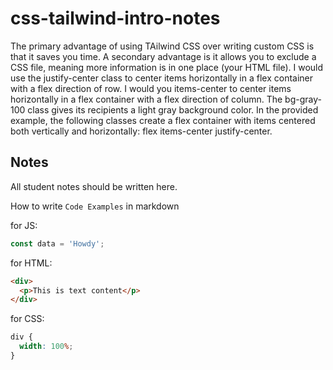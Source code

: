 # css-tailwind-intro-notes

The primary advantage of using TAilwind CSS over writing custom CSS is that it saves you time. A secondary advantage is it allows you to exclude a CSS file, meaning more information is in one place (your HTML file).
I would use the justify-center class to center items horizontally in a flex container with a flex direction of row. I would you items-center to center items horizontally in a flex container with a flex direction of column.
The bg-gray-100 class gives its recipients a light gray background color.
In the provided example, the following classes create a flex container with items centered both vertically and horizontally: flex items-center justify-center.

## Notes

All student notes should be written here.

How to write `Code Examples` in markdown

for JS:

```javascript
const data = 'Howdy';
```

for HTML:

```html
<div>
  <p>This is text content</p>
</div>
```

for CSS:

```css
div {
  width: 100%;
}
```
